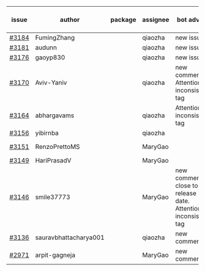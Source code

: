 | issue | author | package | assignee | bot advice | created date of issue | target release date | date from target |
| ------ | ------ | ------ | ------ | ------ | ------ | ------ | :-----: |
| [#3184](https://github.com/Azure/sdk-release-request/issues/3184) | FumingZhang |  | qiaozha | new issue. | 09-16 | 09-21 |  |
| [#3181](https://github.com/Azure/sdk-release-request/issues/3181) | audunn |  | qiaozha | new issue. | 09-15 | 09-22 |  |
| [#3176](https://github.com/Azure/sdk-release-request/issues/3176) | gaoyp830 |  | qiaozha | new issue. | 09-15 | 09-21 |  |
| [#3170](https://github.com/Azure/sdk-release-request/issues/3170) | Aviv-Yaniv |  | qiaozha | new comment. Attention to inconsistent tag | 09-14 | fail to get. |  |
| [#3164](https://github.com/Azure/sdk-release-request/issues/3164) | abhargavams |  | qiaozha | Attention to inconsistent tag | 09-14 | 09-20 |  |
| [#3156](https://github.com/Azure/sdk-release-request/issues/3156) | yibirnba |  | qiaozha |  | 09-11 | 09-26 |  |
| [#3151](https://github.com/Azure/sdk-release-request/issues/3151) | RenzoPrettoMS |  | MaryGao |  | 09-08 | fail to get. |  |
| [#3149](https://github.com/Azure/sdk-release-request/issues/3149) | HariPrasadV |  | MaryGao |  | 09-07 | 10-11 |  |
| [#3146](https://github.com/Azure/sdk-release-request/issues/3146) | smile37773 |  | MaryGao | new comment. close to release date.  Attention to inconsistent tag | 09-07 | 09-19 | 2 |
| [#3136](https://github.com/Azure/sdk-release-request/issues/3136) | sauravbhattacharya001 |  | qiaozha | new comment. | 09-02 | 10-17 |  |
| [#2971](https://github.com/Azure/sdk-release-request/issues/2971) | arpit-gagneja |  | MaryGao | new comment. | 07-04 | 09-30 |  |
